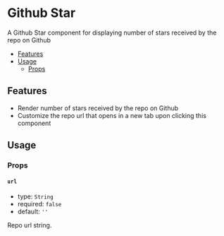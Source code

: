 # Github Star

A Github Star component for displaying number of stars received by the repo on Github

- [Features](#features)
- [Usage](#usage)
  - [Props](#props)

## Features

- Render number of stars received by the repo on Github
- Customize the repo url that opens in a new tab upon clicking this component

## Usage

### Props

#### `url`

- type: `String`
- required: `false`
- default: `''`

Repo url string.
